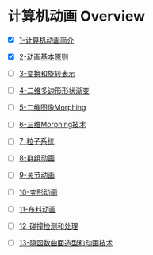 # 计算机动画 Overview

- [x] [1-计算机动画简介](1-计算机动画简介.md)

- [x] [2-动画基本原则](2-动画基本原则.md)

- [ ] [3-变换和旋转表示](3-变换和旋转表示.md)

- [ ] [4-二维多边形形状渐变](4-二维多边形形状渐变.md)

- [ ] [5-二维图像Morphing](5-二维图像Morphing.md)

- [ ] [6-三维Morphing技术](6-三维Morphing技术.md)

- [ ] [7-粒子系统](7-粒子系统.md)

- [ ] [8-群组动画](8-群组动画.md)

- [ ] [9-关节动画](9-关节动画.md)

- [ ] [10-变形动画](10-变形动画.md)

- [ ] [11-布料动画](11-布料动画.md)

- [ ] [12-碰撞检测和处理](12-碰撞检测和处理.md)

- [ ] [13-隐函数曲面造型和动画技术](13-隐函数曲面造型和动画技术.md)
